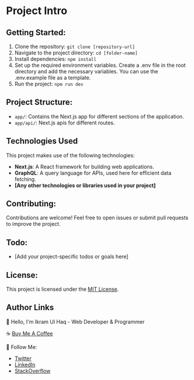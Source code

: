 # Project Intro

## Getting Started:

1. Clone the repository: `git clone [repository-url]`
2. Navigate to the project directory: `cd [folder-name]`
3. Install dependencies: `npm install`
4. Set up the required environment variables. Create a .env file in the root directory and add the necessary variables. You can use the .env.example file as a template.
5. Run the project: `npm run dev`

## Project Structure:

- `app/`: Contains the Next.js app for different sections of the application.
- `app/api/`: Next.js apis for different routes.

## Technologies Used

This project makes use of the following technologies:

- **Next.js**: A React framework for building web applications.
- **GraphQL**: A query language for APIs, used here for efficient data fetching.
- **[Any other technologies or libraries used in your project]**

## Contributing:

Contributions are welcome! Feel free to open issues or submit pull requests to improve the project.

## Todo:

- [Add your project-specific todos or goals here]

## License:

This project is licensed under the [MIT License](LICENSE.md).

## Author Links

👋 Hello, I'm Ikram Ul Haq - Web Developer & Programmer

☕ [Buy Me A Coffee](https://www.buymeacoffee.com/ikramdev)

🚀 Follow Me:

- [Twitter](https://twitter.com/ikramdeveloper)
- [LinkedIn](https://www.linkedin.com/in/ikramdeveloper/)
- [StackOverflow](https://stackoverflow.com/users/13859212/ikram-ul-haq)

